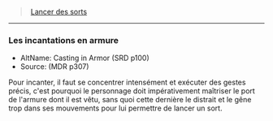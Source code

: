 ﻿---
!GenericItem
Name: Les incantations en armure
Id: spellcasting_hd.md#les-incantations-en-armure
ParentLink: spellcasting_hd.md#lancer-des-sorts
ParentName: Lancer des sorts
NameLevel: 3
AltName: Casting in Armor (SRD p100)
Source: (MDR p307)
Attributes: {}
---
> [Lancer des sorts](hd_spellcasting.md)

---

### Les incantations en armure

- AltName: Casting in Armor (SRD p100)
- Source: (MDR p307)

Pour incanter, il faut se concentrer intensément et exécuter des gestes précis, c'est pourquoi le personnage doit impérativement maîtriser le port de l'armure dont il est vêtu, sans quoi cette dernière le distrait et le gêne trop dans ses mouvements pour lui permettre de lancer un sort.

